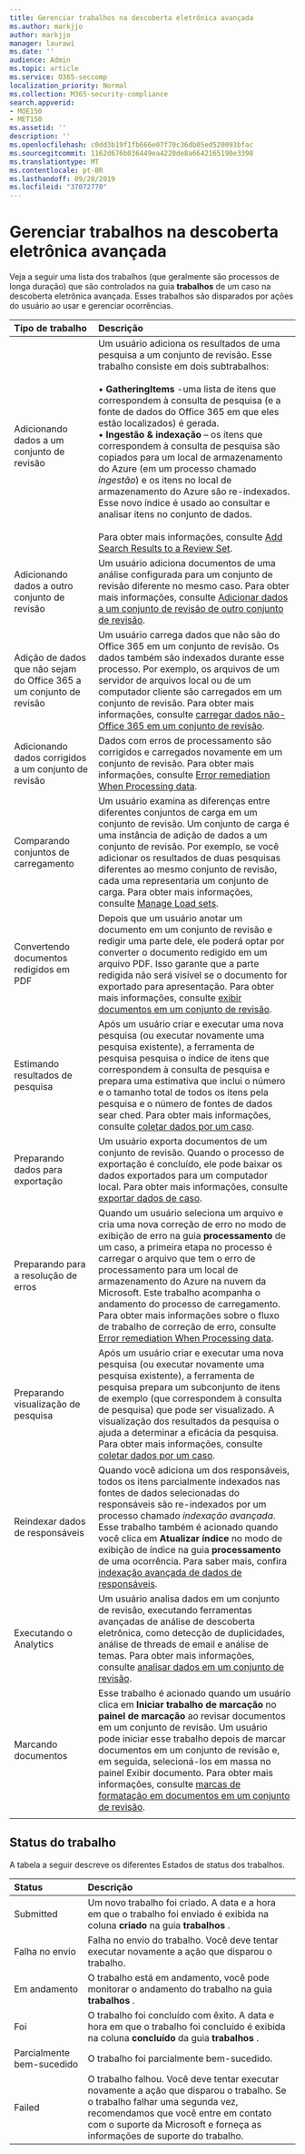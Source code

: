 ```yaml
---
title: Gerenciar trabalhos na descoberta eletrônica avançada
ms.author: markjjo
author: markjjo
manager: laurawi
ms.date: ''
audience: Admin
ms.topic: article
ms.service: O365-seccomp
localization_priority: Normal
ms.collection: M365-security-compliance
search.appverid:
- MOE150
- MET150
ms.assetid: ''
description: ''
ms.openlocfilehash: c0dd3b19f1fb666e07f70c36db05ed520093bfac
ms.sourcegitcommit: 1162d676b036449ea4220de8a6642165190e3398
ms.translationtype: MT
ms.contentlocale: pt-BR
ms.lasthandoff: 09/20/2019
ms.locfileid: "37072770"
---
```

# <a name="manage-jobs-in-advanced-ediscovery"></a>Gerenciar trabalhos na descoberta eletrônica avançada

Veja a seguir uma lista dos trabalhos (que geralmente são processos de longa duração) que são controlados na guia **trabalhos** de um caso na descoberta eletrônica avançada. Esses trabalhos são disparados por ações do usuário ao usar e gerenciar ocorrências.

| Tipo de trabalho           | Descrição     |
| :----------------- | :----------     |
|Adicionando dados a um conjunto de revisão | Um usuário adiciona os resultados de uma pesquisa a um conjunto de revisão. Esse trabalho consiste em dois subtrabalhos: </br> </br>• **GatheringItems** -uma lista de itens que correspondem à consulta de pesquisa (e a fonte de dados do Office 365 em que eles estão localizados) é gerada. </br>• **Ingestão & indexação** – os itens que correspondem à consulta de pesquisa são copiados para um local de armazenamento do Azure (em um processo chamado *ingestão*) e os itens no local de armazenamento do Azure são re-indexados. Esse novo índice é usado ao consultar e analisar itens no conjunto de dados. </br></br>Para obter mais informações, consulte [Add Search Results to a Review Set](add-data-to-review-set.md). |
|Adicionando dados a outro conjunto de revisão | Um usuário adiciona documentos de uma análise configurada para um conjunto de revisão diferente no mesmo caso. Para obter mais informações, consulte [Adicionar dados a um conjunto de revisão de outro conjunto de revisão](add-data-to-review-set-from-another-review-set.md).|
|Adição de dados que não sejam do Office 365 a um conjunto de revisão | Um usuário carrega dados que não são do Office 365 em um conjunto de revisão. Os dados também são indexados durante esse processo. Por exemplo, os arquivos de um servidor de arquivos local ou de um computador cliente são carregados em um conjunto de revisão. Para obter mais informações, consulte [carregar dados não-Office 365 em um conjunto de revisão](load-non-office365-data.md).| 
|Adicionando dados corrigidos a um conjunto de revisão | Dados com erros de processamento são corrigidos e carregados novamente em um conjunto de revisão. Para obter mais informações, consulte [Error remediation When Processing data](error-remediation.md). | 
|Comparando conjuntos de carregamento | Um usuário examina as diferenças entre diferentes conjuntos de carga em um conjunto de revisão. Um conjunto de carga é uma instância de adição de dados a um conjunto de revisão. Por exemplo, se você adicionar os resultados de duas pesquisas diferentes ao mesmo conjunto de revisão, cada uma representaria um conjunto de carga. Para obter mais informações, consulte [Manage Load sets](manage-load-sets.md). |
|Convertendo documentos redigidos em PDF|Depois que um usuário anotar um documento em um conjunto de revisão e redigir uma parte dele, ele poderá optar por converter o documento redigido em um arquivo PDF. Isso garante que a parte redigida não será visível se o documento for exportado para apresentação. Para obter mais informações, consulte [exibir documentos em um conjunto de revisão](annotating-and-redacting-documents.md). |
|Estimando resultados de pesquisa | Após um usuário criar e executar uma nova pesquisa (ou executar novamente uma pesquisa existente), a ferramenta de pesquisa pesquisa o índice de itens que correspondem à consulta de pesquisa e prepara uma estimativa que inclui o número e o tamanho total de todos os itens pela pesquisa e o número de fontes de dados sear ched.  Para obter mais informações, consulte [coletar dados por um caso](collecting-data-for-ediscovery.md). | 
|Preparando dados para exportação | Um usuário exporta documentos de um conjunto de revisão. Quando o processo de exportação é concluído, ele pode baixar os dados exportados para um computador local. Para obter mais informações, consulte [exportar dados de caso](exporting-data-ediscover20.md). | 
|Preparando para a resolução de erros |Quando um usuário seleciona um arquivo e cria uma nova correção de erro no modo de exibição de erro na guia **processamento** de um caso, a primeira etapa no processo é carregar o arquivo que tem o erro de processamento para um local de armazenamento do Azure na nuvem da Microsoft. Este trabalho acompanha o andamento do processo de carregamento. Para obter mais informações sobre o fluxo de trabalho de correção de erro, consulte [Error remediation When Processing data](error-remediation.md). | 
|Preparando visualização de pesquisa | Após um usuário criar e executar uma nova pesquisa (ou executar novamente uma pesquisa existente), a ferramenta de pesquisa prepara um subconjunto de itens de exemplo (que correspondem à consulta de pesquisa) que pode ser visualizado. A visualização dos resultados da pesquisa o ajuda a determinar a eficácia da pesquisa.  Para obter mais informações, consulte [coletar dados por um caso](collecting-data-for-ediscovery.md#view-search-results-and-statistics). | 
|Reindexar dados de responsáveis | Quando você adiciona um dos responsáveis, todos os itens parcialmente indexados nas fontes de dados selecionadas do responsáveis são re-indexados por um processo chamado *indexação avançada*. Esse trabalho também é acionado quando você clica em **Atualizar índice** no modo de exibição de índice na guia **processamento** de uma ocorrência. Para saber mais, confira [indexação avançada de dados de responsáveis](indexing-custodian-data.md).
|Executando o Analytics | Um usuário analisa dados em um conjunto de revisão, executando ferramentas avançadas de análise de descoberta eletrônica, como detecção de duplicidades, análise de threads de email e análise de temas. Para obter mais informações, consulte [analisar dados em um conjunto de revisão](analyzing-data-in-review-set.md). | 
|Marcando documentos | Esse trabalho é acionado quando um usuário clica em **Iniciar trabalho de marcação** no **painel de marcação** ao revisar documentos em um conjunto de revisão. Um usuário pode iniciar esse trabalho depois de marcar documentos em um conjunto de revisão e, em seguida, selecioná-los em massa no painel Exibir documento. Para obter mais informações, consulte [marcas de formatação em documentos em um conjunto de revisão](tagging-documents.md). | 
|||


## <a name="job-status"></a>Status do trabalho

A tabela a seguir descreve os diferentes Estados de status dos trabalhos.

| Status           | Descrição     |
| :----------------- | :----------     |
| Submitted | Um novo trabalho foi criado.  A data e a hora em que o trabalho foi enviado é exibida na coluna **criado** na guia **trabalhos** . |
| Falha no envio | Falha no envio do trabalho.  Você deve tentar executar novamente a ação que disparou o trabalho. |
| Em andamento | O trabalho está em andamento, você pode monitorar o andamento do trabalho na guia **trabalhos** . |
| Foi | O trabalho foi concluído com êxito. A data e hora em que o trabalho foi concluído é exibida na coluna **concluído** da guia **trabalhos** . |
| Parcialmente bem-sucedido | O trabalho foi parcialmente bem-sucedido. |
| Failed | O trabalho falhou.  Você deve tentar executar novamente a ação que disparou o trabalho. Se o trabalho falhar uma segunda vez, recomendamos que você entre em contato com o suporte da Microsoft e forneça as informações de suporte do trabalho. |
